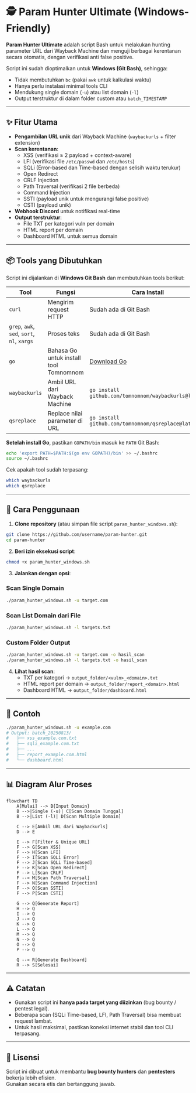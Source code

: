 # 🕵️ Param Hunter Ultimate (Windows-Friendly)

**Param Hunter Ultimate** adalah script Bash untuk melakukan hunting parameter URL dari Wayback Machine dan menguji berbagai kerentanan secara otomatis, dengan verifikasi anti false positive.

Script ini sudah dioptimalkan untuk **Windows (Git Bash)**, sehingga:
- Tidak membutuhkan `bc` (pakai `awk` untuk kalkulasi waktu)
- Hanya perlu instalasi minimal tools CLI
- Mendukung single domain (`-u`) atau list domain (`-l`)
- Output terstruktur di dalam folder custom atau `batch_TIMESTAMP`

---

## ✨ Fitur Utama

- **Pengambilan URL unik** dari Wayback Machine (`waybackurls` + filter extension)
- **Scan kerentanan**:
  - XSS (verifikasi ≥ 2 payload + context-aware)
  - LFI (verifikasi file `/etc/passwd` dan `/etc/hosts`)
  - SQLi (Error-based dan Time-based dengan selisih waktu terukur)
  - Open Redirect
  - CRLF Injection
  - Path Traversal (verifikasi 2 file berbeda)
  - Command Injection
  - SSTI (payload unik untuk mengurangi false positive)
  - CSTI (payload unik)
- **Webhook Discord** untuk notifikasi real-time
- **Output terstruktur**:
  - File TXT per kategori vuln per domain
  - HTML report per domain
  - Dashboard HTML untuk semua domain

---

## 📦 Tools yang Dibutuhkan

Script ini dijalankan di **Windows Git Bash** dan membutuhkan tools berikut:

| Tool | Fungsi | Cara Install |
|------|--------|--------------|
| `curl` | Mengirim request HTTP | Sudah ada di Git Bash |
| `grep`, `awk`, `sed`, `sort`, `nl`, `xargs` | Proses teks | Sudah ada di Git Bash |
| `go` | Bahasa Go untuk install tool Tomnomnom | [Download Go](https://go.dev/dl/) |
| `waybackurls` | Ambil URL dari Wayback Machine | `go install github.com/tomnomnom/waybackurls@latest` |
| `qsreplace` | Replace nilai parameter di URL | `go install github.com/tomnomnom/qsreplace@latest` |

**Setelah install Go**, pastikan `GOPATH/bin` masuk ke `PATH` Git Bash:
```bash
echo 'export PATH=$PATH:$(go env GOPATH)/bin' >> ~/.bashrc
source ~/.bashrc
```

Cek apakah tool sudah terpasang:
```bash
which waybackurls
which qsreplace
```

---

## 🚀 Cara Penggunaan

1. **Clone repository** (atau simpan file script `param_hunter_windows.sh`):

```bash
git clone https://github.com/username/param-hunter.git
cd param-hunter
```

2. **Beri izin eksekusi script**:

```bash
chmod +x param_hunter_windows.sh
```

3. **Jalankan dengan opsi**:

### Scan Single Domain
```bash
./param_hunter_windows.sh -u target.com
```

### Scan List Domain dari File
```bash
./param_hunter_windows.sh -l targets.txt
```

### Custom Folder Output
```bash
./param_hunter_windows.sh -u target.com -o hasil_scan
./param_hunter_windows.sh -l targets.txt -o hasil_scan
```

4. **Lihat hasil scan**:
   - TXT per kategori → `output_folder/<vuln>_<domain>.txt`
   - HTML report per domain → `output_folder/report_<domain>.html`
   - Dashboard HTML → `output_folder/dashboard.html`

---

## 📌 Contoh

```bash
./param_hunter_windows.sh -u example.com
# Output: batch_20250813/
#   ├── xss_example.com.txt
#   ├── sqli_example.com.txt
#   ├── ...
#   ├── report_example.com.html
#   └── dashboard.html
```

---

## 📊 Diagram Alur Proses

```mermaid
flowchart TD
    A[Mulai] --> B{Input Domain}
    B -->|Single (-u)| C[Scan Domain Tunggal]
    B -->|List (-l)| D[Scan Multiple Domain]

    C --> E[Ambil URL dari Waybackurls]
    D --> E

    E --> F[Filter & Unique URL]
    F --> G[Scan XSS]
    F --> H[Scan LFI]
    F --> I[Scan SQLi Error]
    F --> J[Scan SQLi Time-based]
    F --> K[Scan Open Redirect]
    F --> L[Scan CRLF]
    F --> M[Scan Path Traversal]
    F --> N[Scan Command Injection]
    F --> O[Scan SSTI]
    F --> P[Scan CSTI]

    G --> Q[Generate Report]
    H --> Q
    I --> Q
    J --> Q
    K --> Q
    L --> Q
    M --> Q
    N --> Q
    O --> Q
    P --> Q

    Q --> R[Generate Dashboard]
    R --> S[Selesai]
```

---

## ⚠️ Catatan

- Gunakan script ini **hanya pada target yang diizinkan** (bug bounty / pentest legal).
- Beberapa scan (SQLi Time-based, LFI, Path Traversal) bisa membuat request lambat.
- Untuk hasil maksimal, pastikan koneksi internet stabil dan tool CLI terpasang.

---

## 📄 Lisensi

Script ini dibuat untuk membantu **bug bounty hunters** dan **pentesters** bekerja lebih efisien.  
Gunakan secara etis dan bertanggung jawab.
